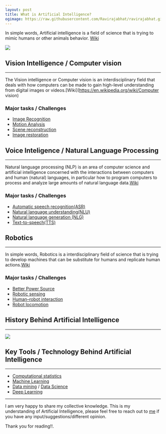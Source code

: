 ```yaml
---
layout: post
title: What is Artificial Intelligence?
ogimage: https://raw.githubusercontent.com/Ravirajabhat/ravirajabhat.github.io/master/images/Artificial%20Inteligence.png
---
```

In simple words, Artificial intelligence is a field of science that is trying to mimic humans or other animals behavior. [Wiki](https://en.wikipedia.org/wiki/Artificial_intelligence)

![](https://raw.githubusercontent.com/Ravirajabhat/ravirajabhat.github.io/master/images/Artificial%20Inteligence.png)

## Vision Intelligence / Computer vision
----

The Vision intelligence or Computer vision is an interdisciplinary field that deals with how computers can be made to gain high-level understanding from digital images or videos.[Wiki](https://en.wikipedia.org/wiki/Computer vision) 

### Major tasks / Challenges

- [Image Recognition](https://en.wikipedia.org/wiki/Computer_vision#Recognition)
- [Motion Analysis](https://en.wikipedia.org/wiki/Computer_vision#Motion_analysis)
- [Scene reconstruction](https://en.wikipedia.org/wiki/Computer_vision#Scene_reconstruction)
- [Image restoration](https://en.wikipedia.org/wiki/Computer_vision#Image_restoration)

## Voice Inteligence / Natural Language Processing
----

Natural language processing (NLP) is an area of computer science and artificial intelligence concerned with the interactions between computers and human (natural) languages, in particular how to program computers to process and analyze large amounts of natural language data.[Wiki](https://en.wikipedia.org/wiki/Natural_language_processing)

### Major tasks / Challenges

- [Automatic speech recognition(ASR)](https://en.wikipedia.org/wiki/Speech_recognition)
- [Natural language understanding(NLU)](https://en.wikipedia.org/wiki/Natural_language_understanding)
- [Natural language generation (NLG)](https://en.wikipedia.org/wiki/Natural_language_generation)
- [Text-to-speech(TTS)](https://en.wikipedia.org/wiki/Speech_synthesis)


## Robotics
----

In simple words, Robotics is a interdisciplinary field of science that is trying to develop machines that can be substitute for humans and replicate human actions.[Wiki](https://en.wikipedia.org/wiki/Robotics)

### Major tasks / Challenges

- [Better Power Source](https://en.wikipedia.org/wiki/Robotics#Power_source)
- [Robotic sensing](https://en.wikipedia.org/wiki/Robotic_sensing)
- [Human–robot interaction](https://en.wikipedia.org/wiki/Human%E2%80%93robot_interaction)
- [Robot locomotion](https://en.wikipedia.org/wiki/Robot_locomotion)

## History Behind Artificial Intelligence
---

![](https://raw.githubusercontent.com/Ravirajabhat/ravirajabhat.github.io/master/images/Artificial%20Inteligence-history.png)

## Key Tools / Technology Behind Artificial Intelligence
---

- [Computational statistics](https://en.wikipedia.org/wiki/Computational_statistics)
- [Machine Learning](https://en.wikipedia.org/wiki/Machine_learning)
- [Data mining](https://en.wikipedia.org/wiki/Data_mining) / [Data Science](https://en.wikipedia.org/wiki/Data_science)
- [Deep Learning](https://en.wikipedia.org/wiki/Deep_learning)

---

I am very happy to share my collective knowledge. This is my understanding of Artificial Intelligence, please feel free to reach out to [me](https://www.linkedin.com/feed/update/urn:li:activity:6444115685957296128) if you have any input/suggestions/different opinion.  

Thank you for reading!!.
